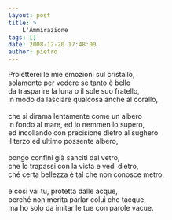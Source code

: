 ```yaml
---
layout: post
title: >
    L'Ammirazione
tags: []
date: 2008-12-20 17:48:00
author: pietro
---
```

Proietterei le mie emozioni sul cristallo,<br/>solamente per vedere se tanto è bello<br/>da trasparire la luna o il sole suo fratello,<br/>in modo da lasciare qualcosa anche al corallo,<br/><br/>che si dirama lentamente come un albero<br/>in fondo al mare, ed io nemmen lo supero,<br/>ed incollando con precisione dietro al sughero<br/>il terzo ed ultimo possente albero,<br/><br/>pongo confini già sanciti dal vetro,<br/>che lo trapassi con la vista e vedi dietro,<br/>ché certa bellezza è tal che non conosce metro,<br/><br/>e così vai tu, protetta dalle acque,<br/>perché non merita parlar colui che tacque,<br/>ma ho solo da imitar le tue con parole vacue.
